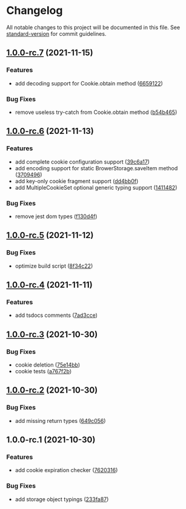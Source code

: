 # Changelog

All notable changes to this project will be documented in this file. See [standard-version](https://github.com/conventional-changelog/standard-version) for commit guidelines.

## [1.0.0-rc.7](https://github.com/KBeDevel/Browdb/compare/v1.0.0-rc.6...v1.0.0-rc.7) (2021-11-15)


### Features

* add decoding support for Cookie.obtain method ([6659122](https://github.com/KBeDevel/Browdb/commit/665912217c688eefc87a5646d5bc39c9dce505b2))


### Bug Fixes

* remove useless try-catch from Cookie.obtain method ([b54b465](https://github.com/KBeDevel/Browdb/commit/b54b465ed3d0aa1753bcffcc9c139e405f03f1a5))

## [1.0.0-rc.6](https://github.com/KBeDevel/Browdb/compare/v1.0.0-rc.5...v1.0.0-rc.6) (2021-11-13)


### Features

* add complete cookie configuration support ([39c6a17](https://github.com/KBeDevel/Browdb/commit/39c6a175d781ef7e008a3a40632e5f545639da77))
* add encoding support for static BrowerStorage.saveItem method ([3709496](https://github.com/KBeDevel/Browdb/commit/37094965d2a24f4532f9c33b53d930677e4f45eb))
* add key-only cookie fragment support ([dd4bb0f](https://github.com/KBeDevel/Browdb/commit/dd4bb0f322a79ead4c313e7c7b99be7e0e7f54d9))
* add MultipleCookieSet optional generic typing support ([1411482](https://github.com/KBeDevel/Browdb/commit/1411482cb138740120587c85c8f7108a22d81813))


### Bug Fixes

* remove jest dom types ([f130d4f](https://github.com/KBeDevel/Browdb/commit/f130d4f46860b108da5023047f32bb4aaab795c6))

## [1.0.0-rc.5](https://github.com/KBeDevel/Browdb/compare/v1.0.0-rc.4...v1.0.0-rc.5) (2021-11-12)


### Bug Fixes

* optimize build script ([8f34c22](https://github.com/KBeDevel/Browdb/commit/8f34c221ac6066edb5127f4157f8f2de1ed0d932))

## [1.0.0-rc.4](https://github.com/KBeDevel/Browdb/compare/v1.0.0-rc.3...v1.0.0-rc.4) (2021-11-11)


### Features

* add tsdocs comments ([7ad3cce](https://github.com/KBeDevel/Browdb/commit/7ad3ccef367a91f59dea4762d9d060ae4b2a39e0))

## [1.0.0-rc.3](https://github.com/KBeDevel/Browdb/compare/v1.0.0-rc.2...v1.0.0-rc.3) (2021-10-30)


### Bug Fixes

* cookie deletion ([75e14bb](https://github.com/KBeDevel/Browdb/commit/75e14bbcbcb42fde58d20292068071615ebf3a22))
* cookie tests ([a767f2b](https://github.com/KBeDevel/Browdb/commit/a767f2be94339bf2815cc8383af32388c1018d01))

## [1.0.0-rc.2](https://github.com/KBeDevel/Browdb/compare/v1.0.0-rc.1...v1.0.0-rc.2) (2021-10-30)


### Bug Fixes

* add missing return types ([649c056](https://github.com/KBeDevel/Browdb/commit/649c0569fe34d17e215fb7a866068d1742d9eba2))

## 1.0.0-rc.1 (2021-10-30)


### Features

* add cookie expiration checker ([7620316](https://github.com/KBeDevel/Browdb/commit/7620316123e80e45bb59355e162c2bff5cf45995))


### Bug Fixes

* add storage object typings ([233fa87](https://github.com/KBeDevel/Browdb/commit/233fa8743f286bc555fd19f5eac0a0417c229846))
